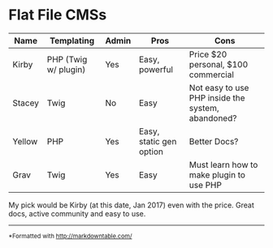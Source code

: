 # Flat File CMSs

| Name   | Templating           | Admin | Pros                    | Cons                                              |
|--------|----------------------|-------|-------------------------|---------------------------------------------------|
| Kirby  | PHP (Twig w/ plugin) | Yes   | Easy, powerful          | Price $20 personal, $100 commercial               |
| Stacey | Twig                 | No    | Easy                    | Not easy to use PHP inside the system, abandoned? |
| Yellow | PHP                  | Yes   | Easy, static gen option | Better Docs?                                      |
| Grav   | Twig                 | Yes   | Easy                    | Must learn how to make plugin to use PHP          |

My pick would be Kirby (at this date, Jan 2017) even with the price. Great docs, active community and easy to use.

----

<small>*Formatted with http://markdowntable.com/</small>
